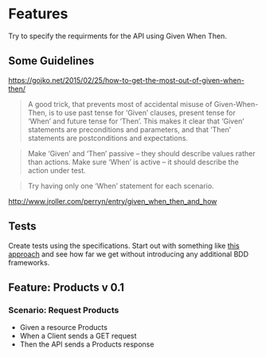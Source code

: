 # Features

Try to specify the requirments for the API using Given When Then.

## Some Guidelines

https://gojko.net/2015/02/25/how-to-get-the-most-out-of-given-when-then/

> A good trick, that prevents most of accidental misuse of Given-When-Then, is to use past tense for ‘Given’ clauses, present tense for ‘When’ and future tense for ‘Then’. This makes it clear that ‘Given’ statements are preconditions and parameters, and that ‘Then’ statements are postconditions and expectations.

>Make ‘Given’ and ‘Then’ passive – they should describe values rather than actions. Make sure ‘When’ is active – it should describe the action under test.

>Try having only one ‘When’ statement for each scenario.

 http://www.jroller.com/perryn/entry/given_when_then_and_how

 ## Tests

Create tests using the specifications. Start out with something like [this approach](http://rob.conery.io/2014/03/05/pragmatic-bdd/) and see how far we get without introducing any additional BDD frameworks.

## Feature: Products v 0.1

### Scenario: Request Products

- Given a resource Products
- When a Client sends a GET request
- Then the API sends a Products response
